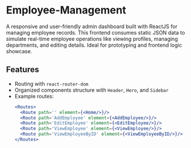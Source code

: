 # Employee-Management
A responsive and user-friendly admin dashboard built with ReactJS for managing employee records. This frontend consumes static JSON data to simulate real-time employee operations like viewing profiles, managing departments, and editing details. Ideal for prototyping and frontend logic showcase.

## Features
- Routing with `react-router-dom`
- Organized components structure with `Header`, `Hero`, and `Sidebar`
- Example routes:
  ```jsx
  <Routes>
    <Route path='' element={<Home/>}/>
    <Route path='AddEmployee' element={<AddEmployee/>}/>
    <Route path='EditEmployee' element={<EditEmployee/>}/>
    <Route path='ViewEmployee' element={<ViewEmployee/>}/>
    <Route path='ViewEmployeeByID' element={<ViewEmployeeByID/>}/>
  </Routes>
  ```
